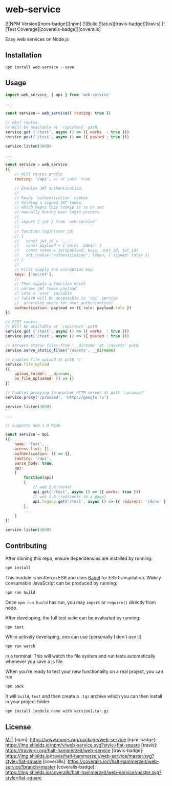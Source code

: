 # web-service

[![NPM Version][npm-badge]][npm]
[![Build Status][travis-badge]][travis]
[![Test Coverage][coveralls-badge]][coveralls]

Easy web services on Node.js

## Installation

```
npm install web-service --save
```

## Usage

```js
import web_service, { api } from 'web-service'

...

const service = web_service({ routing: true })

// REST routes.
// Will be available at `/api/test` path.
service.get ('/test', async () => ({ works  : true }))
service.post('/test', async () => ({ posted : true }))

service.listen(3000)

...

const service = web_service
({
	// REST routes prefix
	routing: '/api', // or just `true`

	// Enables JWT authentication.
	//
	// Reads `authentication` cookie
	// holding a signed JWT token,
	// which means this cookie is to be set
	// manually during user login process.
	// 
	// import { jwt } from 'web-service'
	//
	// function login(user_id)
	// {
	//   const jwt_id = '...'
	//   const payload = { role: 'admin' }
	//   const token = jwt(payload, keys, user_id, jwt_id)
	//   set_cookie('authentication', token, { signed: false })
	// }
	//
	// First supply the encryption key.
	keys: ['secret'],
	//
	// Then supply a function which
	// parses JWT token payload
	// into a `user` variable
	// (which will be accessible in `api` service
	//  providing means for user authorization)
	authentication: payload => ({ role: payload.role })
})

// REST routes.
// Will be available at `/api/test` path.
service.get ('/test', async () => ({ works  : true }))
service.post('/test', async () => ({ posted : true }))

// Servers static files from '__dirname' at '/assets' path
service.serve_static_files('/assets', __dirname)

// Enables file upload at path '/'
service.file_upload
({
	upload_folder: __dirname,
	on_file_uploaded: () => {}
})

// Enables proxying to another HTTP server at path '/proxied'
service.proxy('/proxied', 'http://google.ru')

service.listen(3000)

...

// Supports Web 1.0 Mode

const service = api
({
	name: 'Test',
	access_list: [],
	authentication: () => {},
	routing: '/api',
	parse_body: true,
	api:
	[
		function(api)
		{
			// web 2.0 (ajax)
			api.get('/test', async () => ({ works: true }))
			// web 1.0 (redirects to a page)
			api.legacy.get('/test', async () => ({ redirect: '/done' }))
		},
		...
	]
})

service.listen(3000)
```

## Contributing

After cloning this repo, ensure dependencies are installed by running:

```sh
npm install
```

This module is written in ES6 and uses [Babel](http://babeljs.io/) for ES5
transpilation. Widely consumable JavaScript can be produced by running:

```sh
npm run build
```

Once `npm run build` has run, you may `import` or `require()` directly from
node.

After developing, the full test suite can be evaluated by running:

```sh
npm test
```

While actively developing, one can use (personally I don't use it)

```sh
npm run watch
```

in a terminal. This will watch the file system and run tests automatically 
whenever you save a js file.

When you're ready to test your new functionality on a real project, you can run

```sh
npm pack
```

It will `build`, `test` and then create a `.tgz` archive which you can then install in your project folder

```sh
npm install [module name with version].tar.gz
```

## License

[MIT](LICENSE)
[npm]: https://www.npmjs.org/package/web-service
[npm-badge]: https://img.shields.io/npm/v/web-service.svg?style=flat-square
[travis]: https://travis-ci.org/halt-hammerzeit/web-service
[travis-badge]: https://img.shields.io/travis/halt-hammerzeit/web-service/master.svg?style=flat-square
[coveralls]: https://coveralls.io/r/halt-hammerzeit/web-service?branch=master
[coveralls-badge]: https://img.shields.io/coveralls/halt-hammerzeit/web-service/master.svg?style=flat-square
